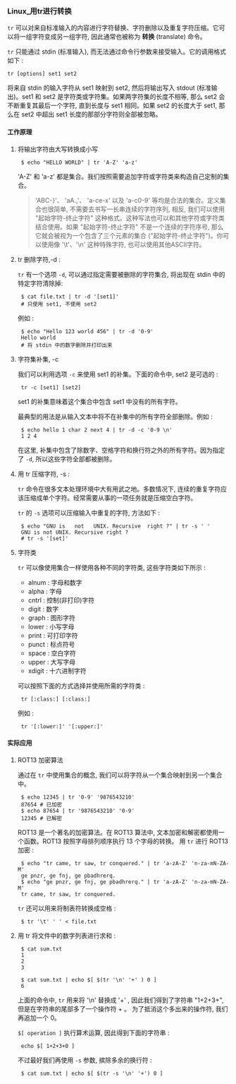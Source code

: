 ### Linux_用tr进行转换

`tr` 可以对来自标准输入的内容进行字符替换、字符删除以及重复字符压缩。它可以将一组字符变成另一组字符, 因此通常也被称为 **转换** (translate) 命令。

`tr` 只能通过 stdin (标准输入), 而无法通过命令行参数来接受输入。它的调用格式如下 : 

    tr [options] set1 set2
    
将来自 stdin 的输入字符从 set1 映射到 set2, 然后将输出写入 stdout (标准输出)。set1 和 set2 是字符类或字符集。如果两字符集的长度不相等, 那么 set2 会不断重复其最后一个字符, 直到长度与 set1 相同。如果 set2 的长度大于 set1, 那么在 set2 中超出 set1 长度的那部分字符则全部被忽略。

#### 工作原理

1. 将输出字符由大写转换成小写

        $ echo "HELLO WORLD" | tr 'A-Z' 'a-z'
    
    'A-Z' 和 'a-z' 都是集合。我们按照需要追加字符或字符类来构造自己定制的集合。
    
    > 'ABC-}'、 'aA.,'、 'a-ce-x' 以及 'a-c0-9' 等均是合法的集合。定义集合也很简单, 不需要去书写一长串连续的字符序列, 相反, 我们可以使用 "起始字符-终止字符" 这种格式。这种写法也可以和其他字符或字符类结合使用。如果 "起始字符-终止字符" 不是一个连续的字符序号, 那么它就会被视为一个包含了三个元素的集合 ("起始字符-终止字符")。你可以使用像 '\t'、'\n' 这种特殊字符, 也可以使用其他ASCII字符。
    
2. tr 删除字符,-d : 

    `tr` 有一个选项 `-d`, 可以通过指定需要被删除的字符集合, 将出现在 stdin 中的特定字符清除掉:
    
        $ cat file.txt | tr -d '[set1]'
        # 只使用 set1, 不使用 set2
        
    例如 : 
    
        $ echo "Hello 123 world 456" | tr -d '0-9'
        Hello world
        # 将 stdin 中的数字删除并打印出来
        
3. 字符集补集, -c

    我们可以利用选项 `-c` 来使用 set1 的补集。下面的命令中, set2 是可选的 : 
    
        tr -c [set1] [set2]
        
    set1 的补集意味着这个集合中包含 set1 中没有的所有字符。
    
    最典型的用法是从输入文本中将不在补集中的所有字符全部删除。例如 : 
    
        $ echo hello 1 char 2 next 4 | tr -d -c '0-9 \n'
        1 2 4 
        
    在这里, 补集中包含了除数字、空格字符和换行符之外的所有字符。因为指定了 `-d`, 所以这些字符全部都被删除。
    
4. 用 tr 压缩字符, -s : 

    `tr` 命令在很多文本处理环境中大有用武之地。多数情况下, 连续的重复字符应该压缩成单个字符。经常需要从事的一项任务就是压缩空白字符。
    
    `tr` 的 `-s` 选项可以压缩输入中重复的字符, 方法如下 : 
    
        $ echo "GNU is   not   UNIX. Recursive  right ?" | tr -s ' '
        GNU is not UNIX. Recursive right ?
        # tr -s '[set]'
        
5. 字符类

    `tr` 可以像使用集合一样使用各种不同的字符类, 这些字符类如下所示 : 
    
    - alnum : 字母和数字
    - alpha : 字母
    - cntrl : 控制(非打印)字符
    - digit : 数字
    - graph : 图形字符
    - lower : 小写字母
    - print : 可打印字符
    - punct : 标点符号
    - space : 空白字符
    - upper : 大写字母
    - xdigit : 十六进制字符
    
    可以按照下面的方式选择并使用所需的字符类 : 
    
        tr [:class:] [:class:]
        
    例如 : 
    
        tr '[:lower:]' '[:upper:]'

#### 实际应用

1. ROT13 加密算法

    通过在 `tr` 中使用集合的概念, 我们可以将字符从一个集合映射到另一个集合中。
    
        $ echo 12345 | tr '0-9' '9876543210'
        87654 # 已加密
        $ echo 87654 | tr '9876543210' '0-9'
        12345 # 已解密
        
    ROT13 是一个著名的加密算法。在 ROT13 算法中, 文本加密和解密都使用一个函数。ROT13 按照字母排列顺序执行 13 个字母的转换。 用 `tr` 进行 ROT13 加密 : 
    
        $ echo "tr came, tr saw, tr conquered." | tr 'a-zA-Z' 'n-za-mN-ZA-M'
        ge pnzr, ge fnj, ge pbadhrerq.
        $ echo "ge pnzr, ge fnj, ge pbadhrerq." | tr 'a-zA-Z' 'n-za-mN-ZA-M'
        tr came, tr saw, tr conquered.
        
    `tr` 还可以用来将制表符转换成空格 : 
    
        $ tr '\t' ' ' < file.txt
        
2. 用 tr 将文件中的数字列表进行求和 : 

        $ cat sum.txt
        1
        2
        3
        
        $ cat sum.txt | echo $[ $(tr '\n' '+' ) 0 ]
        6
    
    上面的命令中,  `tr` 用来将 '\n' 替换成 '+' , 因此我们得到了字符串 "1+2+3+", 但是在字符串的尾部多了一个操作符 + 。 为了抵消这个多出来的操作符, 我们再追加一个 0。 
    
    `$[ operation ]` 执行算术运算, 因此得到下面的字符串 : 
    
        echo $[ 1+2+3+0 ]
        
    不过最好我们再使用 `-s` 参数, 摈除多余的换行符 : 
    
        $ cat sum.txt | echo $[ $(tr -s '\n' '+') 0 ]
        
        